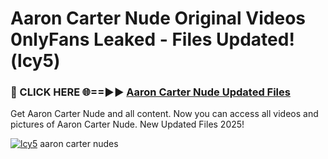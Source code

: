 # Aaron Carter Nude Original Videos 0nlyFans Leaked - Files Updated! (lcy5)

<h3>🔴 CLICK HERE 🌐==►► <a href="https://tinyurl.com/yrmya6cz" rel="nofollow">Aaron Carter Nude Updated Files</a></h3>

Get Aaron Carter Nude and all content. Now you can access all videos and pictures of Aaron Carter Nude. New Updated Files 2025!

[![lcy5](https://i.imgur.com/FMdXYCs.gif)](https://tinyurl.com/yrmya6cz)
aaron carter nudes